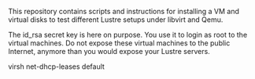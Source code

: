 This repository contains scripts and instructions for installing a VM and
virtual disks to test different Lustre setups under libvirt and Qemu.

The id_rsa secret key is here on purpose. You use it to login as root to
the virtual machines. Do not expose these virtual machines to the public
Internet, anymore than you would expose your Lustre servers.

virsh net-dhcp-leases default

